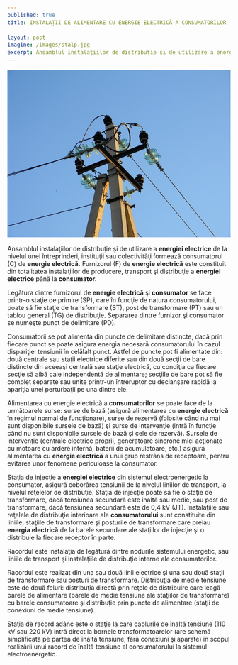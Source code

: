 ```yaml
---
published: true
title: INSTALAȚII DE ALIMENTARE CU ENERGIE ELECTRICĂ A CONSUMATORILOR

layout: post
imagine: /images/stalp.jpg
excerpt: Ansamblul instalaţiilor de distribuţie şi de utilizare a energiei electrice de la nivelul unei întreprinderi.
---
```


![Electrician, Home-Electric](/images/stalp.jpg)


Ansamblul instalaţiilor de distribuţie şi de utilizare a **energiei electrice** de la nivelul unei întreprinderi, instituţii sau colectivităţi formează consumatorul (C) de **energie electrică.**
Furnizorul (F) de **energie electrică** este constituit din totalitatea instalaţiilor de producere, transport şi distribuţie a **energiei electrice** până la **consumator.**

Legătura dintre furnizorul de **energie electrică** şi **consumator** se face printr-o staţie de primire (SP), care în funcţie de natura consumatorului, poate să fie staţie de transformare (ST), post de transformare (PT) sau un tablou general (TG) de distribuţie. Separarea dintre furnizor şi consumator se numeşte punct de delimitare (PD).

Consumatorii se pot alimenta din puncte de delimitare distincte, dacă prin fiecare punct se poate asigura energia necesară consumatorului în cazul dispariţiei tensiunii în celălalt punct. Astfel de puncte pot fi alimentate din: două centrale sau staţii electrice diferite sau din două secţii de bare distincte din aceeaşi centrală sau staţie electrică, cu condiţia ca fiecare secţie să aibă cale independentă de alimentare; secţiile de bare pot să fie complet separate sau unite printr-un întreruptor cu declanşare rapidă la apariţia unei perturbaţii pe una dintre ele.

Alimentarea cu energie electrică a **consumatorilor** se poate face de la următoarele surse: surse de bază (asigură alimentarea cu **energie electrică** în regimul normal de funcţionare), surse de rezervă (folosite când nu mai sunt disponibile sursele de bază) şi surse de intervenţie (intră în funcţie când nu sunt disponibile sursele de bază şi cele de rezervă). Sursele de intervenţie (centrale electrice proprii, generatoare sincrone mici acţionate cu motoare cu ardere internă, baterii de acumulatoare, etc.) asigură alimentarea cu **energie electrică** a unui grup restrâns de receptoare, pentru evitarea unor fenomene periculoase la consumator.

Staţia de injecţie a **energiei electrice** din sistemul electroenergetic la consumator, asigură coborârea tensiunii de la nivelul liniilor de transport, la nivelul reţelelor de distribuţie. Staţia de injecţie poate să fie o staţie de transformare, dacă tensiunea secundară este înaltă sau medie, sau post de transformare, dacă tensiunea secundară este de 0,4 kV (JT).
Instalaţiile sau reţelele de distribuţie interioare ale **consumatorului** sunt constituite din liniile, staţiile de transformare şi posturile de transformare care preiau **energia electrică** de la barele secundare ale staţiilor de injecţie şi o distribuie la fiecare receptor în parte.

Racordul este instalaţia de legătură dintre nodurile sistemului energetic, sau liniile de transport şi instalaţiile de distribuţie interne ale consumatorilor.

Racordul este realizat din una sau două linii electrice şi una sau două staţii de transformare sau posturi de transformare.
Distribuţia de medie tensiune este de două feluri: distribuţia directă prin reţele de distribuire care leagă barele de alimentare (barele de medie tensiune ale staţiilor de transformare) cu barele consumatoare şi distribuţie prin puncte de alimentare (staţii de conexiuni de medie tensiune).

Staţia de racord adânc este o staţie la care cablurile de înaltă tensiune (110 kV sau 220 kV) intră direct la bornele transformatoarelor (are schemă simplificată pe partea de înaltă tensiune, fără conexiuni şi aparate) în scopul realizării unui racord de înaltă tensiune al consumatorului la sistemul electroenergetic.